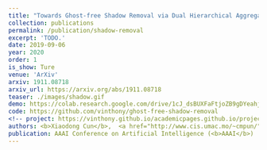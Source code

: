 ```yaml
---
title: "Towards Ghost-free Shadow Removal via Dual Hierarchical Aggregation Network and Shadow Matting GAN "
collection: publications
permalink: /publication/shadow-removal
excerpt: 'TODO.'
date: 2019-09-06
year: 2020
order: 1
is_show: Ture
venue: 'ArXiv'
arxiv: 1911.08718
arxiv_url: https://arxiv.org/abs/1911.08718
teaser: ./images/shadow.gif
demo: https://colab.research.google.com/drive/1cJ_dsBUXFaFtjoZB9gDYeahjmysnvnTq?usp=sharing
code: https://github.com/vinthony/ghost-free-shadow-removal
<!-- project: https://vinthony.github.io/academicpages.github.io/projects/tbd -->
authors: <b>Xiaodong Cun</b>,  <a href="http://www.cis.umac.mo/~cmpun/">Chi-Man Pun</a>, Cheng Shi
publication: AAAI Conference on Artificial Intelligence (<b>AAAI</b>)
---
```



<!-- [Download paper here](http://academicpages.github.io/files/paper3.pdf) -->
